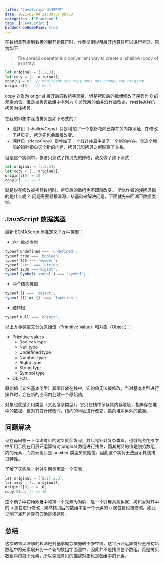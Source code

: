 ```yaml
---
title: "JavaScript 深浅拷贝"
date: 2021-02-04T21:39:37+08:00
categories: ["Frontend"]
tags: ["JavaScript"]
hiddenFromHomePage: true
---
```


在数组章节提到数组的展开运算符时，作者举例说明展开运算符可以进行拷贝，原为如下：
 
> The spread operator is a convenient way to create a (shallow) copy of an array:

```js
let original = [1,2,3];
let copy = [...original];
copy[0] = 0;  // Modifying the copy does not change the original
original[0]   // => 1
```

copy 对象为 original 展开后的数组字面量，但是拷贝后的数组修改了序列为 0 的元素的值，但是被拷贝数组中序列为 0 的元素的值并没有被改变，作者称这样的拷贝为浅拷贝，

在我的印象中深浅拷贝是如下形式的：

- 浅拷贝（shallowCopy）只是增加了一个指针指向已存在的内存地址，在修改了拷贝元，拷贝先也会跟着改变。
- 深拷贝（deepCopy）是增加了一个指针并且申请了一个新的内存，使这个增加的指针指向这个新的内存，拷贝元和拷贝之间脱离了关系。

但是这个实例中，作者只测试了拷贝先的修改，我又做了如下测试：

```js
let original = [1,2,3];
let copy = [...original];
original[0] = 10;
copy[0]  // => 1
```

就是说在修改被拷贝数组时，拷贝后的数组也不跟随改变。
所以作者的浅拷贝指的是什么呢？
问题需要最根溯源，从基础来解决问题，下面就先来回溯下数据类型。

## JavaScript 数据类型

最新 ECMAScript 标准定义了九种类型：

- 六个数据类型

```js
typeof undefined === 'undefined';
typeof true === 'boolean';
typeof 123 === 'number';
typeof 'str' === 'string';
typeof 123n ==='bigint';
typeof Symbol('symbol') === 'symbol';
```

- 两个结构类型

```js
typeof {} === 'object';
typeof (() => {}) === 'function';
```
- 结构根

```js
typeof null === 'object';
```

以上九种类型又分为原始值（Primitive Value）和对象（Object）：

- Primitive values
    - Boolean type
    - Null type
    - Undefined type
    - Number type
    - BigInt type
    - String type
    - Symbol type
- Objects

原始值（又名基本类型）其值存放在栈中，它的值无法被修改，当对基本类型进行操作时，会在新的空间内创建一个原始值。

对象也就是引用类型（又名复杂类型），它只在栈中保存其内存地址，指向存在堆中的数据，当对其进行修改时，栈内的地址进行改变，指向堆中另外的数据。

## 问题解决

现在再回想一下深浅拷贝的定义就会发现，其只是针对复杂类型。也就是说在原文中所用示例在用展开运算符对 original 数组进行拷贝，而其拷贝的值是初始数组内的元素，而其元素只是 number 类型的原始值，因此这个实例无法展示其浅拷贝特性。

了解了这些后，针对引用类型做一个实验：

```js
let original = [{a:1},2,3];
let copy = [...original];
original[0].a = 10;
copy[0].a; // => 10
```
这个例子中初始数组中的第一个元素为对象，是一个引用类型数据，拷贝后对其中的 a 属性进行修改，果然拷贝后的数组中第一个元素的 a 属性值也被修改。如此证明了展开运算符的确是浅拷贝。

## 总结

这次的错误理解的根源是对基本概念掌握的不够牢固，这里展开运算符只是将初始数组中的元素展开到一个新的数组字面量中，因此并不是拷贝整个数组，而是拷贝数组中的每个元素，所以深浅拷贝的描述对象也是数组中的元素。
